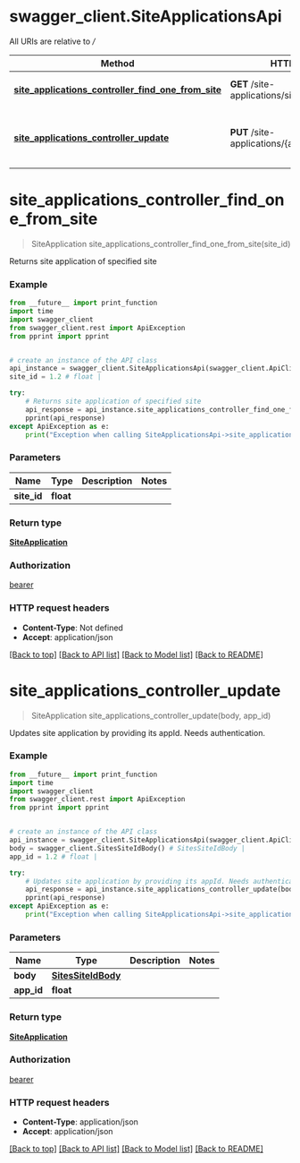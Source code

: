 # swagger_client.SiteApplicationsApi

All URIs are relative to */*

Method | HTTP request | Description
------------- | ------------- | -------------
[**site_applications_controller_find_one_from_site**](SiteApplicationsApi.md#site_applications_controller_find_one_from_site) | **GET** /site-applications/sites/{siteId} | Returns site application of specified site
[**site_applications_controller_update**](SiteApplicationsApi.md#site_applications_controller_update) | **PUT** /site-applications/{appId}/sites/{siteId} | Updates site application by providing its appId. Needs authentication.

# **site_applications_controller_find_one_from_site**
> SiteApplication site_applications_controller_find_one_from_site(site_id)

Returns site application of specified site

### Example
```python
from __future__ import print_function
import time
import swagger_client
from swagger_client.rest import ApiException
from pprint import pprint


# create an instance of the API class
api_instance = swagger_client.SiteApplicationsApi(swagger_client.ApiClient(configuration))
site_id = 1.2 # float | 

try:
    # Returns site application of specified site
    api_response = api_instance.site_applications_controller_find_one_from_site(site_id)
    pprint(api_response)
except ApiException as e:
    print("Exception when calling SiteApplicationsApi->site_applications_controller_find_one_from_site: %s\n" % e)
```

### Parameters

Name | Type | Description  | Notes
------------- | ------------- | ------------- | -------------
 **site_id** | **float**|  | 

### Return type

[**SiteApplication**](SiteApplication.md)

### Authorization

[bearer](../README.md#bearer)

### HTTP request headers

 - **Content-Type**: Not defined
 - **Accept**: application/json

[[Back to top]](#) [[Back to API list]](../README.md#documentation-for-api-endpoints) [[Back to Model list]](../README.md#documentation-for-models) [[Back to README]](../README.md)

# **site_applications_controller_update**
> SiteApplication site_applications_controller_update(body, app_id)

Updates site application by providing its appId. Needs authentication.

### Example
```python
from __future__ import print_function
import time
import swagger_client
from swagger_client.rest import ApiException
from pprint import pprint


# create an instance of the API class
api_instance = swagger_client.SiteApplicationsApi(swagger_client.ApiClient(configuration))
body = swagger_client.SitesSiteIdBody() # SitesSiteIdBody | 
app_id = 1.2 # float | 

try:
    # Updates site application by providing its appId. Needs authentication.
    api_response = api_instance.site_applications_controller_update(body, app_id)
    pprint(api_response)
except ApiException as e:
    print("Exception when calling SiteApplicationsApi->site_applications_controller_update: %s\n" % e)
```

### Parameters

Name | Type | Description  | Notes
------------- | ------------- | ------------- | -------------
 **body** | [**SitesSiteIdBody**](SitesSiteIdBody.md)|  | 
 **app_id** | **float**|  | 

### Return type

[**SiteApplication**](SiteApplication.md)

### Authorization

[bearer](../README.md#bearer)

### HTTP request headers

 - **Content-Type**: application/json
 - **Accept**: application/json

[[Back to top]](#) [[Back to API list]](../README.md#documentation-for-api-endpoints) [[Back to Model list]](../README.md#documentation-for-models) [[Back to README]](../README.md)

